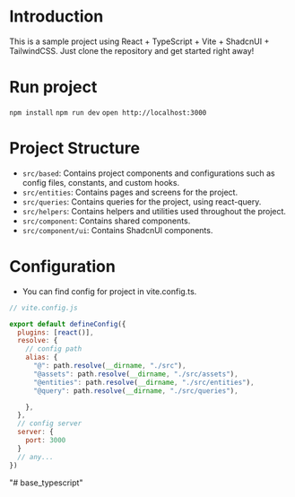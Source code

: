 # Introduction
This is a sample project using React + TypeScript + Vite + ShadcnUI + TailwindCSS. Just clone the repository and get started right away!

# Run project

`npm install`
`npm run dev`
`open http://localhost:3000`


# Project Structure

- `src/based`: Contains project components and configurations such as config files, constants, and custom hooks.
- `src/entities`: Contains pages and screens for the project.
- `src/queries`: Contains queries for the project, using react-query.
- `src/helpers`: Contains helpers and utilities used throughout the project.
- `src/component`: Contains shared components.
- `src/component/ui`: Contains ShadcnUI components.

# Configuration

- You can find config for project in vite.config.ts.

```js
// vite.config.js

export default defineConfig({
  plugins: [react()],
  resolve: {
    // config path 
    alias: {
      "@": path.resolve(__dirname, "./src"),
      "@assets": path.resolve(__dirname, "./src/assets"),
      "@entities": path.resolve(__dirname, "./src/entities"),
      "@query": path.resolve(__dirname, "./src/queries"),

    },
  },
  // config server
  server: {
    port: 3000
  }
  // any... 
})

```
"# base_typescript" 

